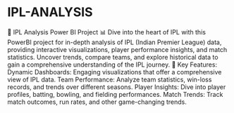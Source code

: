 # IPL-ANALYSIS
🏏 IPL Analysis Power BI Project 📊
Dive into the heart of IPL with this PowerBI project for in-depth analysis of IPL (Indian Premier League) data, providing interactive visualizations, player performance insights, and match statistics. Uncover trends, compare teams, and explore historical data to gain a comprehensive understanding of the IPL journey.
🚀 Key Features:
Dynamic Dashboards: Engaging visualizations that offer a comprehensive view of IPL data.
Team Performance: Analyze team statistics, win-loss records, and trends over different seasons.
Player Insights: Dive into player profiles, batting, bowling, and fielding performances.
Match Trends: Track match outcomes, run rates, and other game-changing trends.
